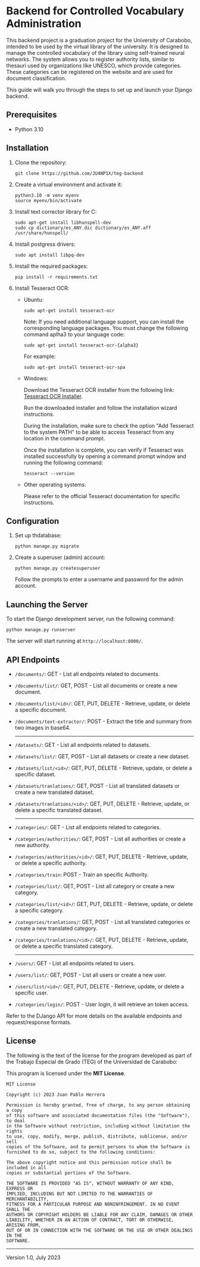 # Backend for Controlled Vocabulary Administration

This backend project is a graduation project for the University of Carabobo, intended to be used by the virtual library of the university. It is designed to manage the controlled vocabulary of the library using self-trained neural networks. The system allows you to register authority lists, similar to thesauri used by organizations like UNESCO, which provide categories. These categories can be registered on the website and are used for document classification.

This guide will walk you through the steps to set up and launch your Django backend.

## Prerequisites

- Python 3.10

## Installation

1.  Clone the repository:

    ```shell
    git clone https://github.com/JU4NP1X/teg-backend
    ```

2.  Create a virtual environment and activate it:

    ```shell
    python3.10 -m venv myenv
    source myenv/bin/activate
    ```

3.  Install text corrector library for C:

    ```shell
    sudo apt-get install libhunspell-dev
    sudo cp dictionary/es_ANY.dic dictionary/es_ANY.aff /usr/share/hunspell/
    ```

4.  Install postgress drivers:

    ```shell
    sudo apt install libpq-dev
    ```

5.  Install the required packages:

    ```shell
    pip install -r requirements.txt
    ```

6.  Install Tesseract OCR:

    - Ubuntu:

      ```shell
      sudo apt-get install tesseract-ocr
      ```

      Note: If you need additional language support, you can install the corresponding language packages. You must change the following command aplha3 to your language code:

      ```shell
      sudo apt-get install tesseract-ocr-{alpha3}
      ```

      For example:

      ```shell
      sudo apt-get install tesseract-ocr-spa
      ```

    - Windows:

      Download the Tesseract OCR installer from the following link: [Tesseract OCR Installer](https://github.com/UB-Mannheim/tesseract/wiki).

      Run the downloaded installer and follow the installation wizard instructions.

      During the installation, make sure to check the option "Add Tesseract to the system PATH" to be able to access Tesseract from any location in the command prompt.

      Once the installation is complete, you can verify if Tesseract was installed successfully by opening a command prompt window and running the following command:

      ```shell
      tesseract --version
      ```

    - Other operating systems:

      Please refer to the official Tesseract documentation for specific instructions.

## Configuration

1. Set up thdatabase:

   ```shell
   python manage.py migrate
   ```

2. Create a superuser (admin) account:

   ```shell
   python manage.py createsuperuser
   ```

   Follow the prompts to enter a username and password for the admin account.

## Launching the Server

To start the Django development server, run the following command:

```shell
python manage.py runserver
```

The server will start running at `http://localhost:8000/`.

## API Endpoints

- `/documents/`: GET - List all endpoints related to documents.
- `/documents/list/`: GET, POST - List all documents or create a new document.
- `/documents/list/<id>/`: GET, PUT, DELETE - Retrieve, update, or delete a specific document.
- `/documents/text-extractor/`: POST - Extract the title and summary from two images in base64.

  ***

- `/datasets/`: GET - List all endpoints related to datasets.
- `/datasets/list/`: GET, POST - List all datasets or create a new dataset.
- `/datasets/list/<id>/`: GET, PUT, DELETE - Retrieve, update, or delete a specific dataset.
- `/datasets/tranlations/`: GET, POST - List all translated datasets or create a new translated dataset.
- `/datasets/tranlations/<id>/`: GET, PUT, DELETE - Retrieve, update, or delete a specific translated dataset.

  ***

- `/categories/`: GET - List all endpoints related to categories.
- `/categories/authorities/`: GET, POST - List all authorities or create a new authority.
- `/categories/authorities/<id>/`: GET, PUT, DELETE - Retrieve, update, or delete a specific authority.
- `/categories/train`: POST - Train an specific Authority.
- `/categories/list/`: GET, POST - List all category or create a new category.
- `/categories/list/<id>/`: GET, PUT, DELETE - Retrieve, update, or delete a specific category.
- `/categories/tranlations/`: GET, POST - List all translated categories or create a new translated category.
- `/categories/tranlations/<id>/`: GET, PUT, DELETE - Retrieve, update, or delete a specific translated category.

  ***

- `/users/`: GET - List all endpoints related to users.
- `/users/list/`: GET, POST - List all users or create a new user.
- `/users/list/<id>/`: GET, PUT, DELETE - Retrieve, update, or delete a specific user.
- `/categories/login/`: POST - User login, it will retrieve an token access.

Refer to the DJango API for more details on the available endpoints and request/response formats.

## License

The following is the text of the license for the program developed as part of the Trabajo Especial de Grado (TEG) of the Universidad de Carabobo:

This program is licensed under the **MIT License**.

    MIT License

    Copyright (c) 2023 Juan Pablo Herrera

    Permission is hereby granted, free of charge, to any person obtaining a copy
    of this software and associated documentation files (the "Software"), to deal
    in the Software without restriction, including without limitation the rights
    to use, copy, modify, merge, publish, distribute, sublicense, and/or sell
    copies of the Software, and to permit persons to whom the Software is
    furnished to do so, subject to the following conditions:

    The above copyright notice and this permission notice shall be included in all
    copies or substantial portions of the Software.

    THE SOFTWARE IS PROVIDED "AS IS", WITHOUT WARRANTY OF ANY KIND, EXPRESS OR
    IMPLIED, INCLUDING BUT NOT LIMITED TO THE WARRANTIES OF MERCHANTABILITY,
    FITNESS FOR A PARTICULAR PURPOSE AND NONINFRINGEMENT. IN NO EVENT SHALL THE
    AUTHORS OR COPYRIGHT HOLDERS BE LIABLE FOR ANY CLAIM, DAMAGES OR OTHER
    LIABILITY, WHETHER IN AN ACTION OF CONTRACT, TORT OR OTHERWISE, ARISING FROM,
    OUT OF OR IN CONNECTION WITH THE SOFTWARE OR THE USE OR OTHER DEALINGS IN THE
    SOFTWARE.

---

Version 1.0, July 2023

```

```
